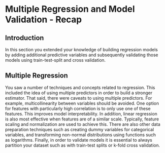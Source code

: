 
# Multiple Regression and Model Validation - Recap

## Introduction

In this section you extended your knowledge of building regression models by adding additional predictive variables and subsequently validating those models using train-test-split and cross validation.

## Multiple Regression

You saw a number of techniques and concepts related to regression. This included the idea of using multiple predictors in order to build a stronger estimator. That said, there were caveats to using multiple predictors. For example, multicollinearity between variables should be avoided. One option for features with particularly high correlation is to only use one of these features. This improves model interpretability. In addition, linear regression is also most effective when features are of a similar scale. Typically, feature scaling and normalization are used to achieve this. There are also other data preparation techniques such as creating dummy variables for categorical variables, and transforming non-normal distributions using functions such as logarithms. Finally, in order to validate models it is essential to always partition your dataset such as with train-test splits or k-fold cross validation.
